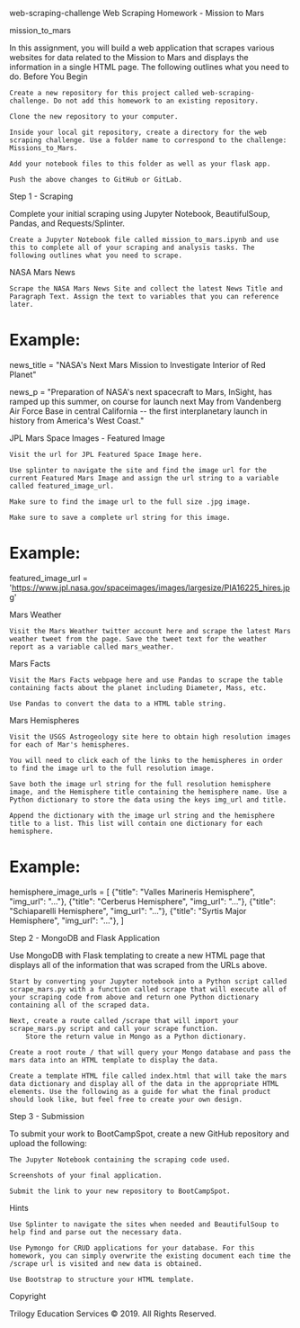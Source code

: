 web-scraping-challenge
Web Scraping Homework - Mission to Mars

mission_to_mars

In this assignment, you will build a web application that scrapes various websites for data related to the Mission to Mars and displays the information in a single HTML page. The following outlines what you need to do.
Before You Begin

    Create a new repository for this project called web-scraping-challenge. Do not add this homework to an existing repository.

    Clone the new repository to your computer.

    Inside your local git repository, create a directory for the web scraping challenge. Use a folder name to correspond to the challenge: Missions_to_Mars.

    Add your notebook files to this folder as well as your flask app.

    Push the above changes to GitHub or GitLab.

Step 1 - Scraping

Complete your initial scraping using Jupyter Notebook, BeautifulSoup, Pandas, and Requests/Splinter.

    Create a Jupyter Notebook file called mission_to_mars.ipynb and use this to complete all of your scraping and analysis tasks. The following outlines what you need to scrape.

NASA Mars News

    Scrape the NASA Mars News Site and collect the latest News Title and Paragraph Text. Assign the text to variables that you can reference later.

# Example:
news_title = "NASA's Next Mars Mission to Investigate Interior of Red Planet"

news_p = "Preparation of NASA's next spacecraft to Mars, InSight, has ramped up this summer, on course for launch next May from Vandenberg Air Force Base in central California -- the first interplanetary launch in history from America's West Coast."

JPL Mars Space Images - Featured Image

    Visit the url for JPL Featured Space Image here.

    Use splinter to navigate the site and find the image url for the current Featured Mars Image and assign the url string to a variable called featured_image_url.

    Make sure to find the image url to the full size .jpg image.

    Make sure to save a complete url string for this image.

# Example:
featured_image_url = 'https://www.jpl.nasa.gov/spaceimages/images/largesize/PIA16225_hires.jpg'

Mars Weather

    Visit the Mars Weather twitter account here and scrape the latest Mars weather tweet from the page. Save the tweet text for the weather report as a variable called mars_weather.


Mars Facts

    Visit the Mars Facts webpage here and use Pandas to scrape the table containing facts about the planet including Diameter, Mass, etc.

    Use Pandas to convert the data to a HTML table string.

Mars Hemispheres

    Visit the USGS Astrogeology site here to obtain high resolution images for each of Mar's hemispheres.

    You will need to click each of the links to the hemispheres in order to find the image url to the full resolution image.

    Save both the image url string for the full resolution hemisphere image, and the Hemisphere title containing the hemisphere name. Use a Python dictionary to store the data using the keys img_url and title.

    Append the dictionary with the image url string and the hemisphere title to a list. This list will contain one dictionary for each hemisphere.

# Example:
hemisphere_image_urls = [
    {"title": "Valles Marineris Hemisphere", "img_url": "..."},
    {"title": "Cerberus Hemisphere", "img_url": "..."},
    {"title": "Schiaparelli Hemisphere", "img_url": "..."},
    {"title": "Syrtis Major Hemisphere", "img_url": "..."},
]

Step 2 - MongoDB and Flask Application

Use MongoDB with Flask templating to create a new HTML page that displays all of the information that was scraped from the URLs above.

    Start by converting your Jupyter notebook into a Python script called scrape_mars.py with a function called scrape that will execute all of your scraping code from above and return one Python dictionary containing all of the scraped data.

    Next, create a route called /scrape that will import your scrape_mars.py script and call your scrape function.
        Store the return value in Mongo as a Python dictionary.

    Create a root route / that will query your Mongo database and pass the mars data into an HTML template to display the data.

    Create a template HTML file called index.html that will take the mars data dictionary and display all of the data in the appropriate HTML elements. Use the following as a guide for what the final product should look like, but feel free to create your own design.


Step 3 - Submission

To submit your work to BootCampSpot, create a new GitHub repository and upload the following:

    The Jupyter Notebook containing the scraping code used.

    Screenshots of your final application.

    Submit the link to your new repository to BootCampSpot.

Hints

    Use Splinter to navigate the sites when needed and BeautifulSoup to help find and parse out the necessary data.

    Use Pymongo for CRUD applications for your database. For this homework, you can simply overwrite the existing document each time the /scrape url is visited and new data is obtained.

    Use Bootstrap to structure your HTML template.

Copyright

Trilogy Education Services © 2019. All Rights Reserved.
